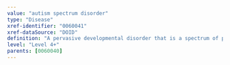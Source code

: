 ```yaml
---
value: "autism spectrum disorder"
type: "Disease"
xref-identifier: "0060041"
xref-dataSource: "DOID"
definition: "A pervasive developmental disorder that is a spectrum of psychological conditions. The disease has_symptom widespread abnormalities of social interactions and communication, has_symptom severely restricted interests and has_symptom highly repetitive behavior."
level: "Level 4+"
parents: [0060040]
---
```

